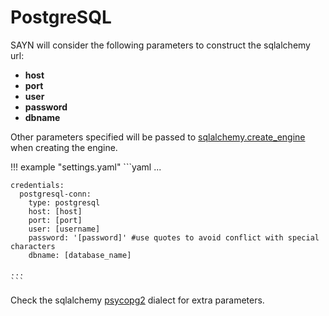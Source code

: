 # PostgreSQL

SAYN will consider the following parameters to construct the sqlalchemy url:

- **host**
- **port**
- **user**
- **password**
- **dbname**

Other parameters specified will be passed to
[sqlalchemy.create_engine](https://docs.sqlalchemy.org/en/13/core/engines.html#sqlalchemy.create_engine)
when creating the engine.

!!! example "settings.yaml"
    ```yaml
    ...

    credentials:
      postgresql-conn:
        type: postgresql
        host: [host]
        port: [port]
        user: [username]
        password: '[password]' #use quotes to avoid conflict with special characters
        dbname: [database_name]

    ...
    ```

Check the sqlalchemy [psycopg2](https://docs.sqlalchemy.org/en/13/dialects/postgresql.html#module-sqlalchemy.dialects.postgresql.psycopg2)
dialect for extra parameters.
